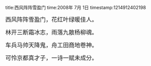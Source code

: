 title:西风阵阵雪盈门
time:2008年 7月 1日
timestamp:1214912402198

<P><FONT size=4>西风阵阵雪盈门，花红叶绿暖佳人。</FONT></P>
<P><FONT size=4>林开三断霜冰志，雨落九散杨柳魂。</FONT></P>
<P><FONT size=4>车兵马帅天降鬼，舟工田商地卷神。</FONT></P>
<P><FONT size=4>可怜京都真才子，一诗一赋未成分。</FONT></P>